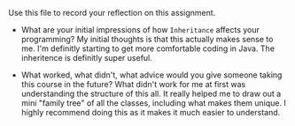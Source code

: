 Use this file to record your reflection on this assignment.

- What are your initial impressions of how `Inheritance` affects your programming?
My initial thoughts is that this actually makes sense to me. I'm definitly starting to get more comfortable coding in Java. The inheritence is definitly super useful. 


- What worked, what didn't, what advice would you give someone taking this course in the future?
What didn't work for me at first was understanding the structure of this all. It really helped me to draw out a mini "family tree" of all the classes, including what makes them unique. I highly recommend doing this as it makes it much easier to understand.
